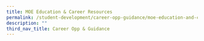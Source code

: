 ```yaml
---
title: MOE Education & Career Resources
permalink: /student-development/career-opp-guidance/moe-education-and-career/
description: ""
third_nav_title: Career Opp & Guidance
---
```

